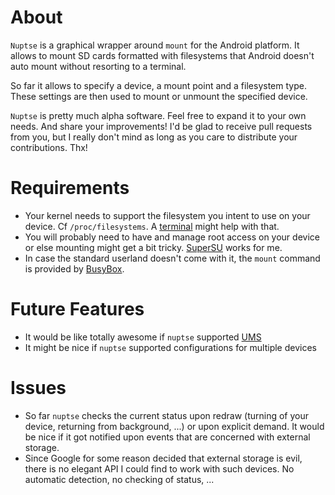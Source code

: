 About
======

`Nuptse` is a graphical wrapper around `mount` for the Android platform. It
allows to mount SD cards formatted with filesystems that Android doesn't auto
mount without resorting to a terminal.

So far it allows to specify a device, a mount point and a filesystem type. These
settings are then used to mount or unmount the specified device.

`Nuptse` is pretty much alpha software. Feel free to expand it to your own
needs. And share your improvements! I'd be glad to receive pull requests from
you, but I really don't mind as long as you care to distribute your
contributions. Thx!

Requirements
============

 * Your kernel needs to support the filesystem you intent to use on your device.
   Cf `/proc/filesystems`. A
   [terminal](https://play.google.com/store/apps/details?id=jackpal.androidterm)
   might help with that.
 * You will probably need to have and manage root access on your device or else
   mounting might get a bit tricky.
   [SuperSU](https://play.google.com/store/apps/details?id=eu.chainfire.supersu)
   works for me.
 * In case the standard userland doesn't come with it, the `mount` command is
   provided by
   [BusyBox](https://play.google.com/store/apps/details?id=stericson.busybox).

Future Features
===============

 * It would be like totally awesome if `nuptse` supported
   [UMS](http://en.wikipedia.org/wiki/USB_mass_storage_device_class)
 * It might be nice if `nuptse` supported configurations for multiple devices

Issues
======

 * So far `nuptse` checks the current status upon redraw (turning of your
   device, returning from background, ...) or upon explicit demand. It would be
   nice if it got notified upon events that are concerned with external storage.
 * Since Google for some reason decided that external storage is evil, there is
   no elegant API I could find to work with such devices. No automatic
   detection, no checking of status, ...
